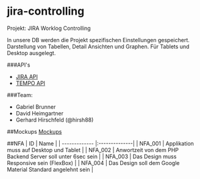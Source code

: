 # jira-controlling

Projekt: JIRA Worklog Controlling

In unsere DB werden die Projekt spezifischen Einstellungen gespeichert.
Darstellung von Tabellen, Detail Ansichten und Graphen.
Für Tablets und Desktop ausgelegt.

###API's
- [JIRA API](https://docs.atlassian.com/jira/REST/latest/#api/2/)
- [TEMPO API](http://tempo.io/doc/timesheets/api/rest/latest/#1279953671)

###Team:
- Gabriel Brunner
- David Heimgartner
- Gerhard Hirschfeld (@hirsh88)

##Mockups
[Mockups](./mockups.pdf)

##NFA
| ID            | Name          |
| ------------- |:--------------|
| NFA_001       | Applikation muss auf Desktop und Tablet |
| NFA_002       | Anwortzeit von dem PHP Backend Server soll unter 6sec sein |
| NFA_003       | Das Design muss Responsive sein (FlexBox) |
| NFA_004       | Das Design soll dem Google Material Standard angelehnt sein |

